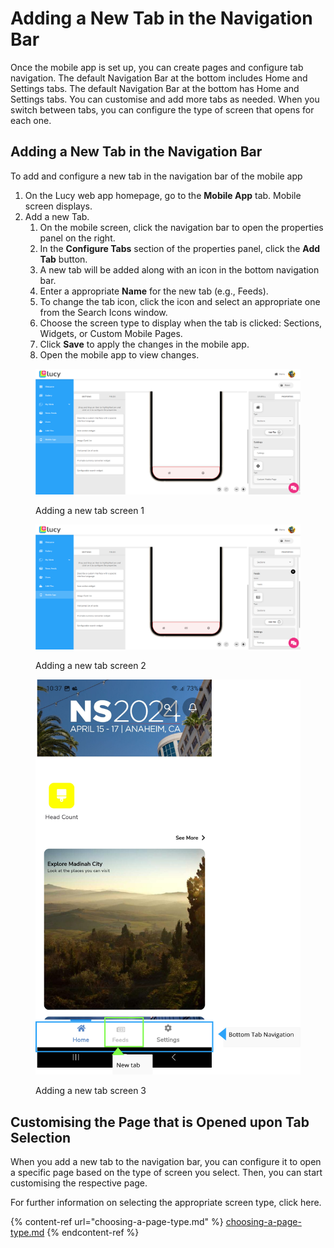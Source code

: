 # Adding a New Tab in the Navigation Bar

Once the mobile app is set up, you can create pages and configure tab navigation. The default Navigation Bar at the bottom includes Home and Settings tabs. The default Navigation Bar at the bottom has Home and Settings tabs. You can customise and add more tabs as needed. When you switch between tabs, you can configure the type of screen that opens for each one.

## Adding a New Tab in the Navigation Bar

To add and configure a new tab in the navigation bar of the mobile app

1. On the Lucy web app homepage, go to the **Mobile App** tab. Mobile screen displays.
2. Add a new Tab.
   1. On the mobile screen, click the navigation bar to open the properties panel on the right.
   2. In the **Configure Tabs** section of the properties panel, click the **Add Tab** button.
   3. A new tab will be added along with an icon in the bottom navigation bar.
   4. Enter a appropriate **Name** for the new tab (e.g., Feeds).
   5. To change the tab icon, click the icon and select an appropriate one from the Search Icons window.
   6. Choose the screen type to display when the tab is clicked: Sections, Widgets, or Custom Mobile Pages.
   7. Click **Save** to apply the changes in the mobile app.
   8. Open the mobile app to view changes.

<figure><img src="../../.gitbook/assets/image.png" alt=""><figcaption><p>Adding a new tab screen 1</p></figcaption></figure>

<figure><img src="../../.gitbook/assets/image (1).png" alt=""><figcaption><p>Adding a new tab screen 2</p></figcaption></figure>

<figure><img src="../../.gitbook/assets/image (2).png" alt="" width="563"><figcaption><p>Adding a new tab screen 3</p></figcaption></figure>



## Customising the Page that is Opened upon Tab Selection

When you add a new tab to the navigation bar, you can configure it to open a specific page based on the type of screen you select. Then, you can start customising the respective page.

For further information on selecting the appropriate screen type, click here.

{% content-ref url="choosing-a-page-type.md" %}
[choosing-a-page-type.md](choosing-a-page-type.md)
{% endcontent-ref %}

